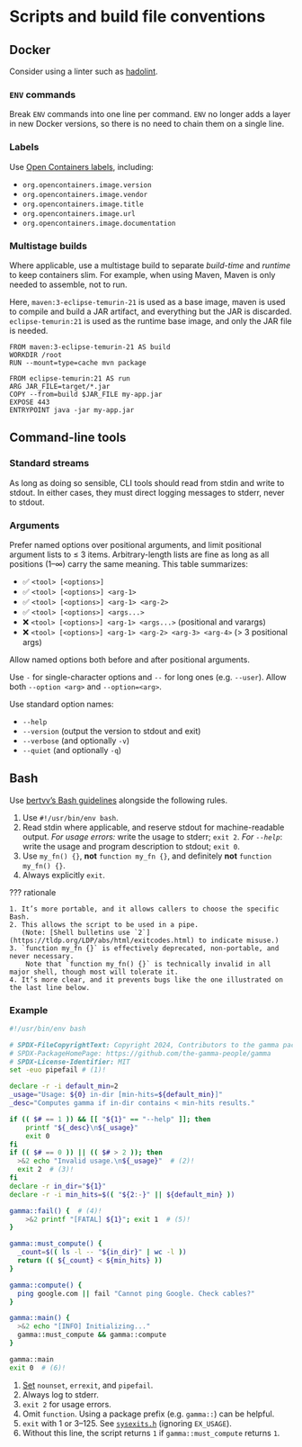 # Scripts and build file conventions

## Docker

Consider using a linter such as [hadolint](https://github.com/hadolint/hadolint).

### `ENV` commands

Break `ENV` commands into one line per command.
`ENV` no longer adds a layer in new Docker versions,
so there is no need to chain them on a single line.

### Labels

Use [Open Containers labels](https://github.com/opencontainers/image-spec/blob/master/annotations.md),
including:

- `org.opencontainers.image.version`
- `org.opencontainers.image.vendor`
- `org.opencontainers.image.title`
- `org.opencontainers.image.url`
- `org.opencontainers.image.documentation`

### Multistage builds

Where applicable, use a multistage build to separate _build-time_ and _runtime_ to keep containers slim.
For example, when using Maven, Maven is only needed to assemble, not to run.

Here, `maven:3-eclipse-temurin-21` is used as a base image, maven is used to compile and build a JAR artifact,
and everything but the JAR is discarded.
`eclipse-temurin:21` is used as the runtime base image, and only the JAR file is needed.

```Docker
FROM maven:3-eclipse-temurin-21 AS build
WORKDIR /root
RUN --mount=type=cache mvn package

FROM eclipse-temurin:21 AS run
ARG JAR_FILE=target/*.jar
COPY --from=build $JAR_FILE my-app.jar
EXPOSE 443
ENTRYPOINT java -jar my-app.jar
```

## Command-line tools

### Standard streams

As long as doing so sensible, CLI tools should read from stdin and write to stdout.
In either cases, they must direct logging messages to stderr, never to stdout.

### Arguments

Prefer named options over positional arguments, and limit positional argument lists to ≤ 3 items.
Arbitrary-length lists are fine as long as all positions (1–∞) carry the same meaning.
This table summarizes:

- ✅ `<tool> [<options>]`
- ✅ `<tool> [<options>] <arg-1>`
- ✅ `<tool> [<options>] <arg-1> <arg-2>`
- ✅ `<tool> [<options>] <args...>`
- ❌ `<tool> [<options>] <arg-1> <args...>` (positional and varargs)
- ❌ `<tool> [<options>] <arg-1> <arg-2> <arg-3> <arg-4>` (> 3 positional args)

Allow named options both before and after positional arguments.

Use `-` for single-character options and `--` for long ones (e.g. `--user`).
Allow both `--option <arg>` and `--option=<arg>`.

Use standard option names:

- `--help`
- `--version` (output the version to stdout and exit)
- `--verbose` (and optionally `-v`)
- `--quiet` (and optionally `-q`)

## Bash

Use [bertvv’s Bash guidelines](https://bertvv.github.io/cheat-sheets/Bash.html) alongside the following rules.

1. Use `#!/usr/bin/env bash`.
2. Read stdin where applicable, and reserve stdout for machine-readable output.
   _For usage errors:_ write the usage to stderr; `exit 2`.
   _For `--help`_: write the usage and program description to stdout; `exit 0`.
3. Use `my_fn() {}`, **not** `function my_fn {}`, and definitely **not** `function my_fn() {}`.
4. Always explicitly `exit`.

??? rationale

    1. It’s more portable, and it allows callers to choose the specific Bash.
    2. This allows the script to be used in a pipe.
       (Note: [Shell bulletins use `2`](https://tldp.org/LDP/abs/html/exitcodes.html) to indicate misuse.)
    3. `function my_fn {}` is effectively deprecated, non-portable, and never necessary.
        Note that `function my_fn() {}` is technically invalid in all major shell, though most will tolerate it.
    4. It’s more clear, and it prevents bugs like the one illustrated on the last line below.

### Example

```bash
#!/usr/bin/env bash

# SPDX-FileCopyrightText: Copyright 2024, Contributors to the gamma package
# SPDX-PackageHomePage: https://github.com/the-gamma-people/gamma
# SPDX-License-Identifier: MIT
set -euo pipefail # (1)!

declare -r -i default_min=2
_usage="Usage: ${0} in-dir [min-hits=${default_min}]"
_desc="Computes gamma if in-dir contains < min-hits results."

if (( $# == 1 )) && [[ "${1}" == "--help" ]]; then
	printf "${_desc}\n${_usage}"
	exit 0
fi
if (( $# == 0 )) || (( $# > 2 )); then
  >&2 echo "Invalid usage.\n${_usage}"  # (2)!
  exit 2  # (3)!
fi
declare -r in_dir="${1}"
declare -r -i min_hits=$(( "${2:-}" || ${default_min} ))

gamma::fail() {  # (4)!
	>&2 printf "[FATAL] ${1}"; exit 1  # (5)!
}

gamma::must_compute() {
  _count=$(( ls -l -- "${in_dir}" | wc -l ))
  return (( ${_count} < ${min_hits} ))
}

gamma::compute() {
  ping google.com || fail "Cannot ping Google. Check cables?"
}

gamma::main() {
  >&2 echo "[INFO] Initializing..."
  gamma::must_compute && gamma::compute
}

gamma::main
exit 0  # (6)!
```

1. [Set](https://www.gnu.org/software/bash/manual/html_node/The-Set-Builtin.html)
   `nounset`, `errexit`, and `pipefail`.
2. Always log to stderr.
3. `exit 2` for usage errors.
4. Omit `function`. Using a package prefix (e.g. `gamma::`) can be helpful.
5. `exit` with 1 or 3–125.
   See [`sysexits.h`](https://manpages.ubuntu.com/manpages/lunar/man3/sysexits.h.3head.html) (ignoring `EX_USAGE`).
6. Without this line, the script returns `1` if `gamma::must_compute` returns `1`.
